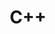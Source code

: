---
title: C++
icon: vscode-icons:file-type-cpp3
breadcrumb: false
article: false
index: false
editLink: false
footer: false
---